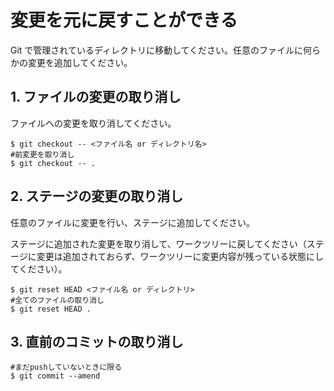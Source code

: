 # 変更を元に戻すことができる

Git で管理されているディレクトリに移動してください。任意のファイルに何らかの変更を追加してください。

## 1. ファイルの変更の取り消し

ファイルへの変更を取り消してください。

```
$ git checkout -- <ファイル名 or ディレクトリ名>
#前変更を取り消し
$ git checkout -- .
```

## 2. ステージの変更の取り消し

任意のファイルに変更を行い、ステージに追加してください。

ステージに追加された変更を取り消して、ワークツリーに戻してください（ステージに変更は追加されておらず、ワークツリーに変更内容が残っている状態にしてください）。

```
$ git reset HEAD <ファイル名 or ディレクトリ>
#全てのファイルの取り消し
$ git reset HEAD .
```

## 3. 直前のコミットの取り消し

```
#まだpushしていないときに限る
$ git commit --amend 
```

